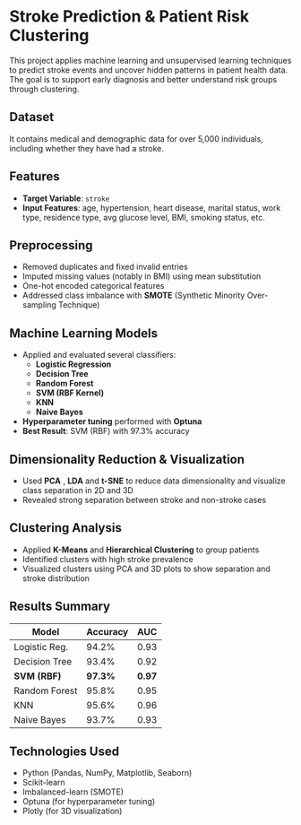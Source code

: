 # Stroke Prediction & Patient Risk Clustering

This project applies machine learning and unsupervised learning techniques to predict stroke events and uncover hidden patterns in patient health data. The goal is to support early diagnosis and better understand risk groups through clustering.

## Dataset

It contains medical and demographic data for over 5,000 individuals, including whether they have had a stroke.

## Features

- **Target Variable**: `stroke`
- **Input Features**: age, hypertension, heart disease, marital status, work type, residence type, avg glucose level, BMI, smoking status, etc.

## Preprocessing

- Removed duplicates and fixed invalid entries
- Imputed missing values (notably in BMI) using mean substitution
- One-hot encoded categorical features
- Addressed class imbalance with **SMOTE** (Synthetic Minority Over-sampling Technique)

## Machine Learning Models

- Applied and evaluated several classifiers:
  - **Logistic Regression**
  - **Decision Tree**
  - **Random Forest**
  - **SVM (RBF Kernel)**
  - **KNN**
  - **Naive Bayes**
- **Hyperparameter tuning** performed with **Optuna**
- **Best Result**: SVM (RBF) with 97.3% accuracy

## Dimensionality Reduction & Visualization

- Used **PCA** , **LDA** and **t-SNE** to reduce data dimensionality and visualize class separation in 2D and 3D
- Revealed strong separation between stroke and non-stroke cases

## Clustering Analysis

- Applied **K-Means** and **Hierarchical Clustering** to group patients
- Identified clusters with high stroke prevalence
- Visualized clusters using PCA and 3D plots to show separation and stroke distribution

## Results Summary

| Model           | Accuracy | AUC   |
|----------------|----------|-------|
| Logistic Reg.   | 94.2%    | 0.93  |
| Decision Tree   | 93.4%    | 0.92  |
| **SVM (RBF)**    | **97.3%**  | **0.97**  |
| Random Forest   | 95.8%    | 0.95  |
| KNN             | 95.6%    | 0.96  |
| Naive Bayes     | 93.7%    | 0.93  |

## Technologies Used

- Python (Pandas, NumPy, Matplotlib, Seaborn)
- Scikit-learn
- Imbalanced-learn (SMOTE)
- Optuna (for hyperparameter tuning)
- Plotly (for 3D visualization)
